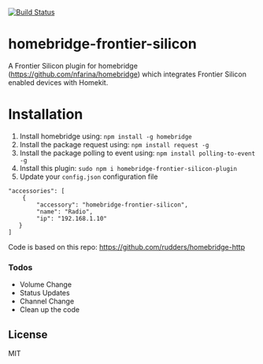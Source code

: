 


[![Build Status](https://travis-ci.org/boikedamhuis/homebridge-frontier-silicon.svg?branch=master)](https://travis-ci.org/boikedamhuis/homebridge-frontier-silicon)

# homebridge-frontier-silicon

A Frontier Silicon plugin for homebridge (https://github.com/nfarina/homebridge) which integrates Frontier Silicon enabled devices with Homekit.

# Installation

1. Install homebridge using: `npm install -g homebridge`
2. Install the package request using: `npm install request -g`
3. Install the package polling to event using: `npm install polling-to-event -g`
4. Install this plugin: `sudo npm i homebridge-frontier-silicon-plugin`
5. Update your `config.json` configuration file



```
"accessories": [ 
	{
		"accessory": "homebridge-frontier-silicon",
		"name": "Radio",
		"ip": "192.168.1.10"
   } 
]
```   

Code is based on this repo: https://github.com/rudders/homebridge-http

### Todos

 - Volume Change
 - Status Updates
 - Channel Change
 - Clean up the code
 

License
----

MIT

